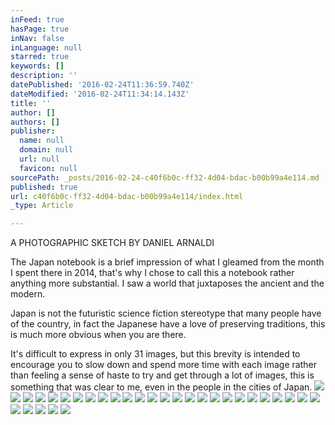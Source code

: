 ```yaml
---
inFeed: true
hasPage: true
inNav: false
inLanguage: null
starred: true
keywords: []
description: ''
datePublished: '2016-02-24T11:36:59.740Z'
dateModified: '2016-02-24T11:34:14.143Z'
title: ''
author: []
authors: []
publisher:
  name: null
  domain: null
  url: null
  favicon: null
sourcePath: _posts/2016-02-24-c40f6b0c-ff32-4d04-bdac-b00b99a4e114.md
published: true
url: c40f6b0c-ff32-4d04-bdac-b00b99a4e114/index.html
_type: Article

---
```

A PHOTOGRAPHIC SKETCH BY DANIEL ARNALDI

The Japan notebook is a brief impression of what I gleamed from the month I spent there in 2014, that's why I chose to call this a notebook rather anything more substantial. I saw a world that juxtaposes the ancient and the modern.

Japan is not the futuristic science fiction stereotype that many people have of the country, in fact the Japanese have a love of preserving traditions, this is much more obvious when you are there.

It's difficult to express in only 31 images, but this brevity is intended to encourage you to slow down and spend more time with each image rather than feeling a sense of haste to try and get through a lot of images, this is something that was clear to me, even in the people in the cities of Japan.
![](https://the-grid-user-content.s3-us-west-2.amazonaws.com/c4016013-8e6e-401d-8dc3-68d13925acc3.jpg)
![](https://the-grid-user-content.s3-us-west-2.amazonaws.com/4fb974f3-d63c-404f-86d5-b9fc06ab4967.jpg)
![](https://the-grid-user-content.s3-us-west-2.amazonaws.com/612db84d-8762-4246-8a67-4dbfe5c80452.jpg)
![](https://the-grid-user-content.s3-us-west-2.amazonaws.com/0ef0d42a-2067-4fa8-b64e-c217f31f476f.jpg)
![](https://the-grid-user-content.s3-us-west-2.amazonaws.com/b3b3bc78-ceea-4b43-914e-2a55238bf761.jpg)
![](https://the-grid-user-content.s3-us-west-2.amazonaws.com/f1ecc84a-8d6b-4199-99ec-206cf543314c.jpg)
![](https://the-grid-user-content.s3-us-west-2.amazonaws.com/d97219a6-dfd0-4a9e-9eee-a43755eadc59.jpg)
![](https://the-grid-user-content.s3-us-west-2.amazonaws.com/d27c504b-dfc7-487e-82e4-6041b54dc342.jpg)
![](https://the-grid-user-content.s3-us-west-2.amazonaws.com/e18f6813-ee0f-43b6-a60d-1a7ceef89787.jpg)
![](https://the-grid-user-content.s3-us-west-2.amazonaws.com/102cbee5-8848-4a6b-9e12-1c2d2c7a2099.jpg)
![](https://the-grid-user-content.s3-us-west-2.amazonaws.com/9f6e3bbf-c9dc-44b5-8710-df2641e6c271.jpg)
![](https://the-grid-user-content.s3-us-west-2.amazonaws.com/ada5edea-adb5-4f66-b848-0c8a0643dec8.jpg)
![](https://the-grid-user-content.s3-us-west-2.amazonaws.com/86fe7762-7d37-478e-b404-a42e8c858afd.jpg)
![](https://the-grid-user-content.s3-us-west-2.amazonaws.com/76e3576a-f0e9-4acc-a4b8-dd4597678d89.jpg)
![](https://the-grid-user-content.s3-us-west-2.amazonaws.com/6ee4fd3a-6d48-4741-9fff-601c85e7c984.jpg)
![](https://the-grid-user-content.s3-us-west-2.amazonaws.com/90dbd397-4b28-4261-96e4-16e2cc03bc1f.jpg)
![](https://the-grid-user-content.s3-us-west-2.amazonaws.com/a86fa0b0-1391-402d-8211-f2e02dfd79e5.jpg)
![](https://the-grid-user-content.s3-us-west-2.amazonaws.com/6101dd6a-ad02-4eb1-b02a-522e4136ae2a.jpg)
![](https://the-grid-user-content.s3-us-west-2.amazonaws.com/ebce2070-b3c4-480f-9711-42458d116d61.jpg)
![](https://the-grid-user-content.s3-us-west-2.amazonaws.com/5675bf5e-f8c9-4e5c-9b1f-1e4a2ca423e2.jpg)
![](https://the-grid-user-content.s3-us-west-2.amazonaws.com/daff35a7-840d-4fd6-98ba-6e01a7b70b9e.jpg)
![](https://the-grid-user-content.s3-us-west-2.amazonaws.com/cd918fa0-a289-4928-a710-42b3202695be.jpg)
![](https://the-grid-user-content.s3-us-west-2.amazonaws.com/3b8feb71-28af-44ec-a85f-1ae6922df420.jpg)
![](https://the-grid-user-content.s3-us-west-2.amazonaws.com/18881a16-6127-4b84-9941-905f616d5723.jpg)
![](https://the-grid-user-content.s3-us-west-2.amazonaws.com/013f42f0-9066-40f2-9c4d-f27611d22fa3.jpg)
![](https://the-grid-user-content.s3-us-west-2.amazonaws.com/61f5a4dd-d6dc-448d-b87c-f0e520eeb5a7.jpg)
![](https://the-grid-user-content.s3-us-west-2.amazonaws.com/1abc4873-a706-41ab-827a-efedd7b189c2.jpg)
![](https://the-grid-user-content.s3-us-west-2.amazonaws.com/a93828f1-a613-4032-aa0d-83f4dab44f48.jpg)
![](https://the-grid-user-content.s3-us-west-2.amazonaws.com/ed754395-28e8-4026-be3d-c14b290187fb.jpg)
![](https://the-grid-user-content.s3-us-west-2.amazonaws.com/86cb02d7-47b1-48b0-aa60-5b528b0d6521.jpg)
![](https://the-grid-user-content.s3-us-west-2.amazonaws.com/008f3714-78d8-4217-8e5e-40f4d36b7239.jpg)